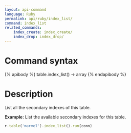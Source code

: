 ```yaml
---
layout: api-command 
language: Ruby
permalink: api/ruby/index_list/
command: index_list
related_commands:
    index_create: index_create/
    index_drop: index_drop/
---
```


# Command syntax #

{% apibody %}
table.index_list() &rarr; array
{% endapibody %}

# Description #

List all the secondary indexes of this table.

__Example:__ List the available secondary indexes for this table.

```rb
r.table('marvel').index_list().run(conn)
```
